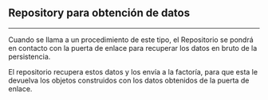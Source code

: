 ## Repository para obtención de datos
------------------------------

Cuando se llama a un procedimiento de este tipo, el Repositorio se pondrá en contacto con la puerta de enlace 
para recuperar los datos en bruto de la persistencia.

El repositorio recupera estos datos y los envía a la factoría, para que esta le devuelva los objetos 
construidos con los datos obtenidos de la puerta de enlace.
